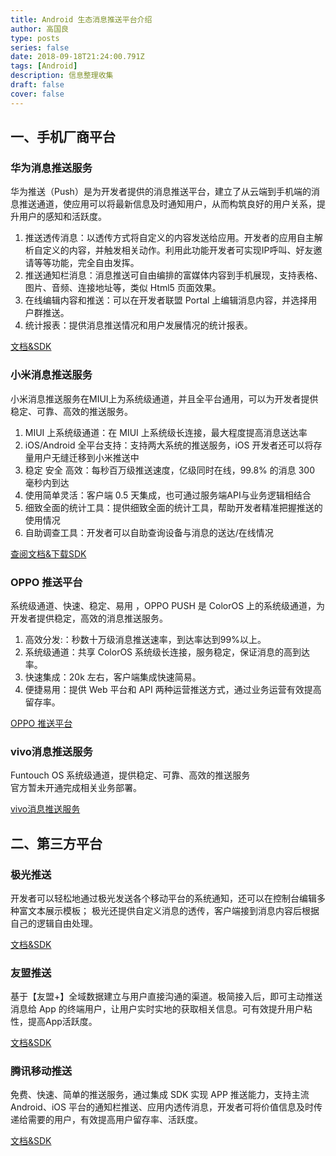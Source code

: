 ```yaml
---
title: Android 生态消息推送平台介绍
author: 高国良
type: posts
series: false
date: 2018-09-18T21:24:00.791Z
tags: [Android]
description: 信息整理收集
draft: false 
cover: false
---
```


## 一、手机厂商平台

### 华为消息推送服务

华为推送（Push）是为开发者提供的消息推送平台，建立了从云端到手机端的消息推送通道，使应用可以将最新信息及时通知用户，从而构筑良好的用户关系，提升用户的感知和活跃度。

1. 推送透传消息：以透传方式将自定义的内容发送给应用。开发者的应用自主解析自定义的内容，并触发相关动作。利用此功能开发者可实现IP呼叫、好友邀请等等功能，完全自由发挥。
1. 推送通知栏消息：消息推送可自由编排的富媒体内容到手机展现，支持表格、图片、音频、连接地址等，类似 Html5 页面效果。
1. 在线编辑内容和推送：可以在开发者联盟 Portal 上编辑消息内容，并选择用户群推送。
1. 统计报表：提供消息推送情况和用户发展情况的统计报表。

[文档&SDK](https://developer.huawei.com/consumer/cn/service/hms/catalog/huaweipush_agent.html?page=hmssdk_huaweipush_introduction_agent)

### 小米消息推送服务

小米消息推送服务在MIUI上为系统级通道，并且全平台通用，可以为开发者提供稳定、可靠、高效的推送服务。

1. MIUI 上系统级通道：在 MIUI 上系统级长连接，最大程度提高消息送达率
1. iOS/Android 全平台支持：支持两大系统的推送服务，iOS 开发者还可以将存量用户无缝迁移到小米推送中
1. 稳定 安全 高效：每秒百万级推送速度，亿级同时在线，99.8% 的消息 300 毫秒内到达
1. 使用简单灵活：客户端 0.5 天集成，也可通过服务端API与业务逻辑相结合
1. 细致全面的统计工具：提供细致全面的统计工具，帮助开发者精准把握推送的使用情况
1. 自助调查工具：开发者可以自助查询设备与消息的送达/在线情况

[查阅文档&下载SDK](https://dev.mi.com/console/appservice/push.html)


### OPPO 推送平台

系统级通道、快速、稳定、易用 ，OPPO PUSH 是 ColorOS 上的系统级通道，为开发者提供稳定，高效的消息推送服务。

1. 高效分发:：秒数十万级消息推送速率，到达率达到99%以上。
1. 系统级通道：共享 ColorOS 系统级长连接，服务稳定，保证消息的高到达率。
1. 快速集成：20k 左右，客户端集成快速简易。
1. 便捷易用：提供 Web 平台和 API 两种运营推送方式，通过业务运营有效提高留存率。

[ OPPO 推送平台](https://push.oppo.com/)

### vivo消息推送服务

Funtouch OS 系统级通道，提供稳定、可靠、高效的推送服务  
官方暂未开通完成相关业务部署。

[vivo消息推送服务](https://dev.vivo.com.cn/openAbility/pushNews)

## 二、第三方平台

### 极光推送

开发者可以轻松地通过极光发送各个移动平台的系统通知，还可以在控制台编辑多种富文本展示模板； 极光还提供自定义消息的透传，客户端接到消息内容后根据自己的逻辑自由处理。

[文档&SDK](https://www.jiguang.cn/push)

### 友盟推送

基于【友盟+】全域数据建立与用户直接沟通的渠道。极简接入后，即可主动推送消息给 App 的终端用户，让用户实时实地的获取相关信息。可有效提升用户粘性，提高App活跃度。

[文档&SDK](https://www.umeng.com/push)

### 腾讯移动推送

免费、快速、简单的推送服务，通过集成 SDK 实现 APP 推送能力，支持主流 Android、iOS 平台的通知栏推送、应用内透传消息，开发者可将价值信息及时传递给需要的用户，有效提高用户留存率、活跃度。

[文档&SDK](http://xg.qq.com/)
